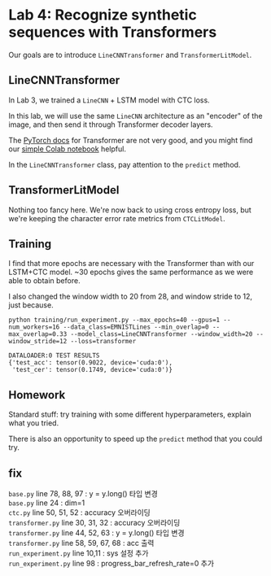# Lab 4: Recognize synthetic sequences with Transformers

Our goals are to introduce `LineCNNTransformer` and `TransformerLitModel`.

## LineCNNTransformer

In Lab 3, we trained a `LineCNN` + LSTM model with CTC loss.

In this lab, we will use the same `LineCNN` architecture as an "encoder" of the image, and then send it through Transformer decoder layers.

The [PyTorch docs](https://pytorch.org/docs/stable/generated/torch.nn.Transformer.html
 ) for Transformer are not very good, and you might find our [simple Colab notebook](https://colab.research.google.com/drive/1swXWW5sOLW8zSZBaQBYcGQkQ_Bje_bmI) helpful.

 In the `LineCNNTransformer` class, pay attention to the `predict` method.

## TransformerLitModel

Nothing too fancy here.
We're now back to using cross entropy loss, but we're keeping the character error rate metrics from `CTCLitModel`.

## Training

I find that more epochs are necessary with the Transformer than with our LSTM+CTC model.
~30 epochs gives the same performance as we were able to obtain before.

I also changed the window width to 20 from 28, and window stride to 12, just because.

```
python training/run_experiment.py --max_epochs=40 --gpus=1 --num_workers=16 --data_class=EMNISTLines --min_overlap=0 --max_overlap=0.33 --model_class=LineCNNTransformer --window_width=20 --window_stride=12 --loss=transformer

DATALOADER:0 TEST RESULTS
{'test_acc': tensor(0.9022, device='cuda:0'),
 'test_cer': tensor(0.1749, device='cuda:0')}
```

## Homework

Standard stuff: try training with some different hyperparameters, explain what you tried.

There is also an opportunity to speed up the `predict` method that you could try.

## fix
`base.py` line 78, 88, 97 : y = y.long() 타입 변경  
`base.py` line 24 : dim=1  
`ctc.py` line 50, 51, 52 : accuracy 오버라이딩  
`transformer.py` line 30, 31, 32 : accuracy 오버라이딩  
`transformer.py` line 44, 52, 63 : y = y.long() 타입 변경  
`transformer.py` line 58, 59, 67, 68 : acc 출력  
`run_experiment.py` line 10,11 : sys 설정 추가  
`run_experiment.py` line 98 : progress_bar_refresh_rate=0 추가  